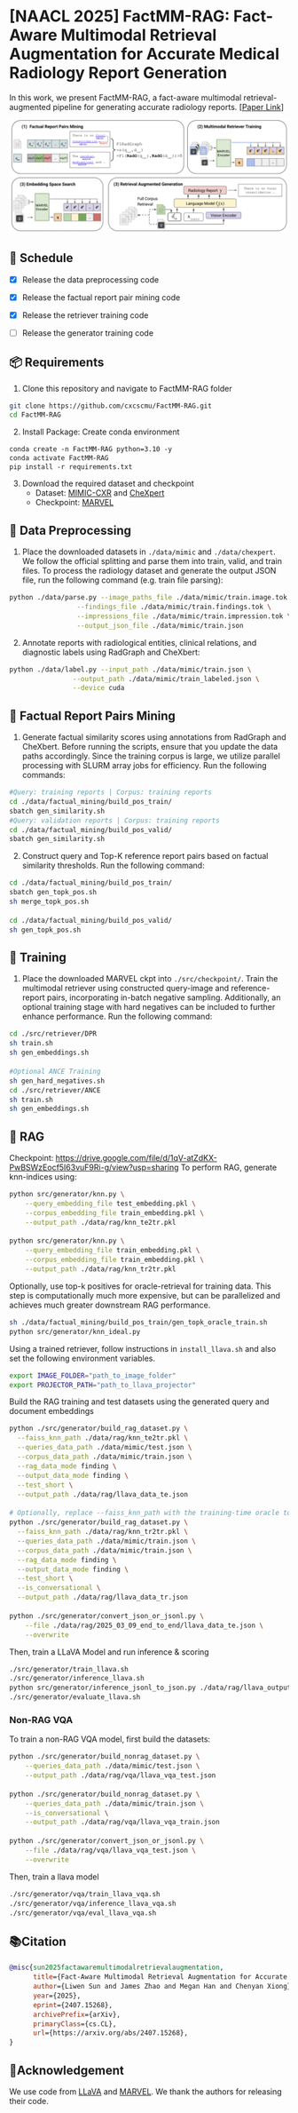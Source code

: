 # [NAACL 2025] FactMM-RAG: Fact-Aware Multimodal Retrieval Augmentation for Accurate Medical Radiology Report Generation
In this work, we present FactMM-RAG, a fact-aware multimodal retrieval-augmented pipeline for generating accurate radiology reports. [[Paper Link](https://arxiv.org/abs/2407.15268)]

![Pipeline](assets/overview.png)

## 📅 Schedule

- [x] Release the data preprocessing code
- [x] Release the factual report pair mining code
- [x] Release the retriever training code
- [ ] Release the generator training code


## 📦 Requirements
1. Clone this repository and navigate to FactMM-RAG folder
```bash
git clone https://github.com/cxcscmu/FactMM-RAG.git
cd FactMM-RAG
```

2. Install Package: Create conda environment

```Shell
conda create -n FactMM-RAG python=3.10 -y
conda activate FactMM-RAG
pip install -r requirements.txt
```

3. Download the required dataset and checkpoint
   - Dataset: [MIMIC-CXR](https://vilmedic.app/papers/acl2023/) and [CheXpert](https://stanfordaimi.azurewebsites.net/datasets/8cbd9ed4-2eb9-4565-affc-111cf4f7ebe2)
   - Checkpoint: [MARVEL](https://huggingface.co/OpenMatch/marvel-ance-clueweb/tree/main) 

## 📖 Data Preprocessing
1. Place the downloaded datasets in `./data/mimic` and `./data/chexpert`. We follow the official splitting and parse them into train, valid, and train files. To process the radiology dataset and generate the output JSON file, run the following command (e.g. train file parsing):
```sh
python ./data/parse.py --image_paths_file ./data/mimic/train.image.tok \
                 --findings_file ./data/mimic/train.findings.tok \
                 --impressions_file ./data/mimic/train.impression.tok \
                 --output_json_file ./data/mimic/train.json
```
2. Annotate reports with radiological entities, clinical relations, and diagnostic labels using RadGraph and CheXbert:
```sh
python ./data/label.py --input_path ./data/mimic/train.json \
                --output_path ./data/mimic/train_labeled.json \
                --device cuda   
```

## 📖 Factual Report Pairs Mining
1. Generate factual similarity scores using annotations from RadGraph and CheXbert. Before running the scripts, ensure that you update the data paths accordingly. Since the training corpus is large, we utilize parallel processing with SLURM array jobs for efficiency. Run the following commands:
```bash
#Query: training reports | Corpus: training reports
cd ./data/factual_mining/build_pos_train/
sbatch gen_similarity.sh
#Query: validation reports | Corpus: training reports
cd ./data/factual_mining/build_pos_valid/
sbatch gen_similarity.sh
```
2. Construct query and Top-K reference report pairs based on factual similarity thresholds. Run the following command:
```bash
cd ./data/factual_mining/build_pos_train/
sbatch gen_topk_pos.sh
sh merge_topk_pos.sh

cd ./data/factual_mining/build_pos_valid/
sh gen_topk_pos.sh
```

## 🚀 Training

1. Place the downloaded MARVEL ckpt into `./src/checkpoint/`. Train the multimodal retriever using constructed query-image and reference-report pairs, incorporating in-batch negative sampling. Additionally, an optional training stage with hard negatives can be included to further enhance performance. Run the following command:
```bash
cd ./src/retriever/DPR
sh train.sh
sh gen_embeddings.sh

#Optional ANCE Training
sh gen_hard_negatives.sh
cd ./src/retriever/ANCE
sh train.sh
sh gen_embeddings.sh
```
## 🚀 RAG

Checkpoint: https://drive.google.com/file/d/1qV-atZdKX-PwBSWzEocf5I63vuF9Ri-g/view?usp=sharing
To perform RAG, generate knn-indices using:

```bash
python src/generator/knn.py \
    --query_embedding_file test_embedding.pkl \
    --corpus_embedding_file train_embedding.pkl \
    --output_path ./data/rag/knn_te2tr.pkl

python src/generator/knn.py \
    --query_embedding_file train_embedding.pkl \
    --corpus_embedding_file train_embedding.pkl \
    --output_path ./data/rag/knn_tr2tr.pkl
```

Optionally, use top-k positives for oracle-retrieval for training data. This step is computationally much
more expensive, but can be parallelized and achieves much greater downstream RAG performance. 

```bash
sh ./data/factual_mining/build_pos_train/gen_topk_oracle_train.sh
python src/generator/knn_ideal.py 
```


Using a trained retriever, follow instructions in `install_llava.sh` and also set the following environment variables. 

```bash
export IMAGE_FOLDER="path_to_image_folder"
export PROJECTOR_PATH="path_to_llava_projector"
```

Build the RAG training and test datasets using the generated query and document embeddings

```bash
python ./src/generator/build_rag_dataset.py \
  --faiss_knn_path ./data/rag/knn_te2tr.pkl \
  --queries_data_path ./data/mimic/test.json \
  --corpus_data_path ./data/mimic/train.json \
  --rag_data_mode finding \
  --output_data_mode finding \
  --test_short \
  --output_path ./data/rag/llava_data_te.json

# Optionally, replace --faiss_knn_path with the training-time oracle top-1
python ./src/generator/build_rag_dataset.py \
  --faiss_knn_path ./data/rag/knn_tr2tr.pkl \
  --queries_data_path ./data/mimic/train.json \
  --corpus_data_path ./data/mimic/train.json \
  --rag_data_mode finding \
  --output_data_mode finding \
  --test_short \
  --is_conversational \
  --output_path ./data/rag/llava_data_tr.json

python ./src/generator/convert_json_or_jsonl.py \
    --file ./data/rag/2025_03_09_end_to_end/llava_data_te.json \
    --overwrite
```

Then, train a LLaVA Model and run inference & scoring

```bash
./src/generator/train_llava.sh
./src/generator/inference_llava.sh
python src/generator/inference_jsonl_to_json.py ./data/rag/llava_output/test/merge_test_eval.jsonl
./src/generator/evaluate_llava.sh
```

### Non-RAG VQA

To train a non-RAG VQA model, first build the datasets:

```bash
python ./src/generator/build_nonrag_dataset.py \
    --queries_data_path ./data/mimic/test.json \
    --output_path ./data/rag/vqa/llava_vqa_test.json

python ./src/generator/build_nonrag_dataset.py \
    --queries_data_path ./data/mimic/train.json \
    --is_conversational \
    --output_path ./data/rag/vqa/llava_vqa_train.json

python ./src/generator/convert_json_or_jsonl.py \
    --file ./data/rag/vqa/llava_vqa_test.json \
    --overwrite
```
Then, train a llava model

```bash
./src/generator/vqa/train_llava_vqa.sh
./src/generator/vqa/inference_llava_vqa.sh
./src/generator/vqa/eval_llava_vqa.sh
```

## 📚Citation
```bibtex
@misc{sun2025factawaremultimodalretrievalaugmentation,
      title={Fact-Aware Multimodal Retrieval Augmentation for Accurate Medical Radiology Report Generation}, 
      author={Liwen Sun and James Zhao and Megan Han and Chenyan Xiong},
      year={2025},
      eprint={2407.15268},
      archivePrefix={arXiv},
      primaryClass={cs.CL},
      url={https://arxiv.org/abs/2407.15268}, 
}
```

## 🙏Acknowledgement
We use code from [LLaVA](https://github.com/haotian-liu/LLaVA) and [MARVEL](https://github.com/OpenMatch/MARVEL). We thank the authors for releasing their code.
